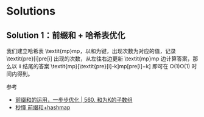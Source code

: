 # Solutions

## Solution 1：前缀和 + 哈希表优化
我们建立哈希表 \textit{mp}mp，以和为键，出现次数为对应的值，记录 \textit{pre}[i]pre[i] 出现的次数，从左往右边更新 \textit{mp}mp 边计算答案，那么以 ii 结尾的答案 \textit{mp}[\textit{pre}[i]-k]mp[pre[i]−k] 即可在 O(1)O(1) 时间内得到。

参考
- [前缀和的运用，一步步优化 | 560. 和为K的子数组](https://leetcode-cn.com/problems/subarray-sum-equals-k/solution/dai-ni-da-tong-qian-zhui-he-cong-zui-ben-fang-fa-y/)
- [秒懂 前缀和+hashmap](https://leetcode-cn.com/problems/subarray-sum-equals-k/solution/xue-sheng-wu-de-nu-peng-you-du-neng-kan-5fn1m/)